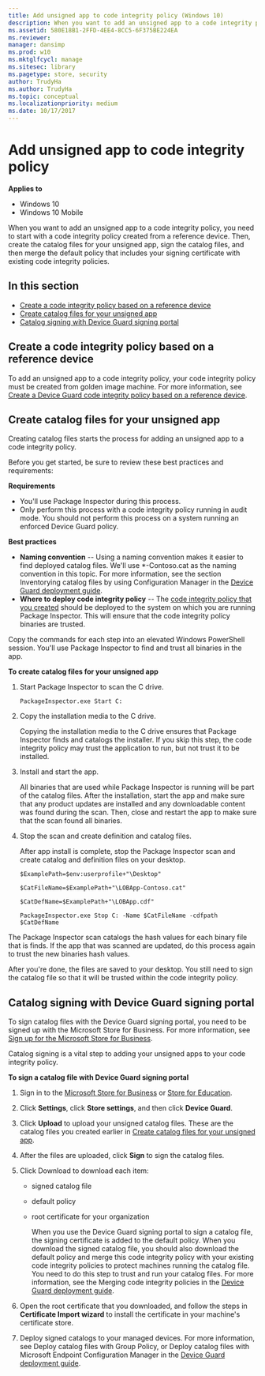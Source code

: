 ```yaml
---
title: Add unsigned app to code integrity policy (Windows 10)
description: When you want to add an unsigned app to a code integrity policy, you need to start with a code integrity policy created from a reference device.
ms.assetid: 580E18B1-2FFD-4EE4-8CC5-6F375BE224EA
ms.reviewer: 
manager: dansimp
ms.prod: w10
ms.mktglfcycl: manage
ms.sitesec: library
ms.pagetype: store, security
author: TrudyHa
ms.author: TrudyHa
ms.topic: conceptual
ms.localizationpriority: medium
ms.date: 10/17/2017
---
```


# Add unsigned app to code integrity policy


**Applies to**

-   Windows 10
-   Windows 10 Mobile

When you want to add an unsigned app to a code integrity policy, you need to start with a code integrity policy created from a reference device. Then, create the catalog files for your unsigned app, sign the catalog files, and then merge the default policy that includes your signing certificate with existing code integrity policies.

## In this section
- [Create a code integrity policy based on a reference device](#create-ci-policy)
- [Create catalog files for your unsigned app](#create-catalog-files)
- [Catalog signing with Device Guard signing portal](#catalog-signing-device-guard-portal)

## <a href="" id="create-ci-policy"></a>Create a code integrity policy based on a reference device
To add an unsigned app to a code integrity policy, your code integrity policy must be created from golden image machine. For more information, see [Create a Device Guard code integrity policy based on a reference device](https://docs.microsoft.com/windows/device-security/device-guard/device-guard-deployment-guide).

## <a href="" id="create-catalog-files"></a>Create catalog files for your unsigned app
Creating catalog files starts the process for adding an unsigned app to a code integrity policy.

Before you get started, be sure to review these best practices and requirements:

**Requirements**

- You'll use Package Inspector during this process.
- Only perform this process with a code integrity policy running in audit mode. You should not perform this process on a system running an enforced Device Guard policy.

**Best practices**

- **Naming convention** -- Using a naming convention makes it easier to find deployed catalog files. We'll use \*-Contoso.cat as the naming convention in this topic. For more information, see the section Inventorying catalog files by using Configuration Manager in the [Device Guard deployment guide](https://docs.microsoft.com/windows/device-security/device-guard/device-guard-deployment-guide).
- **Where to deploy code integrity policy** -- The [code integrity policy that you created](#create-ci-policy) should be deployed to the system on which you are running Package Inspector. This will ensure that the code integrity policy binaries are trusted.

Copy the commands for each step into an elevated Windows PowerShell session. You'll use Package Inspector to find and trust all binaries in the app.

**To create catalog files for your unsigned app**

1.  Start Package Inspector to scan the C drive.

    `PackageInspector.exe Start C:`

2.  Copy the installation media to the C drive.

    Copying the installation media to the C drive ensures that Package Inspector finds and catalogs the installer. If you skip this step, the code integrity policy may trust the application to run, but not trust it to be installed.

3.  Install and start the app.

    All binaries that are used while Package Inspector is running will be part of the catalog files. After the installation, start the app and make sure that any product updates are installed and any downloadable content was found during the scan. Then, close and restart the app to make sure that the scan found all binaries.

4.  Stop the scan and create definition and catalog files.

    After app install is complete, stop the Package Inspector scan and create catalog and definition files on your desktop.

    `$ExamplePath=$env:userprofile+"\Desktop"`

    `$CatFileName=$ExamplePath+"\LOBApp-Contoso.cat"`

    `$CatDefName=$ExamplePath+"\LOBApp.cdf"`

    `PackageInspector.exe Stop C: -Name $CatFileName -cdfpath $CatDefName`

The Package Inspector scan catalogs the hash values for each binary file that is finds. If the app that was scanned are updated, do this process again to trust the new binaries hash values.

After you're done, the files are saved to your desktop. You still need to sign the catalog file so that it will be trusted within the code integrity policy.

## <a href="" id="catalog-signing-device-guard-portal"></a>Catalog signing with Device Guard signing portal

To sign catalog files with the Device Guard signing portal, you need to be signed up with the Microsoft Store for Business. For more information, see [Sign up for the Microsoft Store for Business](sign-up-microsoft-store-for-business.md).

Catalog signing is a vital step to adding your unsigned apps to your code integrity policy.

**To sign a catalog file with Device Guard signing portal**

1. Sign in to the [Microsoft Store for Business](https://businessstore.microsoft.com) or [Store for Education](https://educationstore.microsoft.com).
2. Click **Settings**, click **Store settings**, and then click **Device Guard**.
3. Click **Upload** to upload your unsigned catalog files. These are the catalog files you created earlier in [Create catalog files for your unsigned app](#create-catalog-files).
4. After the files are uploaded, click **Sign** to sign the catalog files.
5. Click Download to download each item:
   - signed catalog file
   - default policy
   - root certificate for your organization

     When you use the Device Guard signing portal to sign a catalog file, the signing certificate is added to the default policy. When you download the signed catalog file, you should also download the default policy and merge this code integrity policy with your existing code integrity policies to protect machines running the catalog file. You need to do this step to trust and run your catalog files. For more information, see the Merging code integrity policies in the [Device Guard deployment guide](https://docs.microsoft.com/windows/device-security/device-guard/device-guard-deployment-guide).

6. Open the root certificate that you downloaded, and follow the steps in **Certificate Import wizard** to install the certificate in your machine's certificate store.
7. Deploy signed catalogs to your managed devices. For more information, see Deploy catalog files with Group Policy, or Deploy catalog files with Microsoft Endpoint Configuration Manager in the [Device Guard deployment guide](https://docs.microsoft.com/windows/device-security/device-guard/device-guard-deployment-guide).
